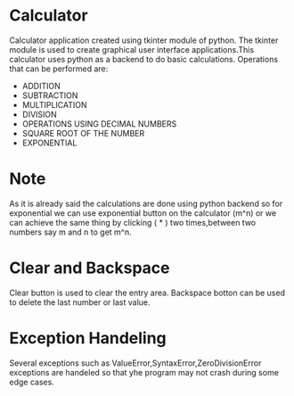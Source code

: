 # Calculator
Calculator application created using tkinter module of python.
The tkinter module is used to create graphical user interface applications.This calculator uses python as a backend to do basic calculations.
Operations that can be performed are:
- ADDITION
- SUBTRACTION
- MULTIPLICATION
- DIVISION
- OPERATIONS USING DECIMAL NUMBERS
- SQUARE ROOT OF THE NUMBER
- EXPONENTIAL

# Note
As it is already said the calculations are done using python backend so for exponential we can use exponential button on the calculator (m^n) or we can achieve the same
thing by clicking ( * ) two times,between two numbers say m and n to get m^n.

# Clear and Backspace
Clear button is used to clear the entry area.
Backspace botton can be used to delete the last number or last value.
 
# Exception Handeling
Several exceptions such as ValueError,SyntaxError,ZeroDivisionError exceptions are handeled so that yhe program may not crash during some edge cases.
